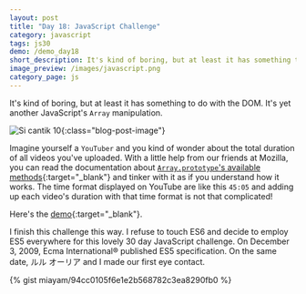 ```yaml
---
layout: post
title: "Day 18: JavaScript Challenge"
category: javascript
tags: js30
demo: /demo_day18
short_description: It's kind of boring, but at least it has something to do with the DOM. It's yet another boring JavaScript's Array manipulation.
image_preview: /images/javascript.png
category_page: js
---
```


It's kind of boring, but at least it has something to do with the DOM. It's yet another JavaScript's `Array` manipulation.

![Si cantik 10](https://i.imgur.com/9M0c3Eb.jpg){:class="blog-post-image"}

Imagine yourself a `YouTuber` and you kind of wonder about the total duration of all videos you've uploaded. With a little help from
our friends at Mozilla, you can read the documentation about
[`Array.prototype`'s available methods](https://developer.mozilla.org/en-US/docs/Web/JavaScript/Reference/Global_Objects/Array){:target="_blank"}
and tinker with it as if you understand how it works. The time format displayed on YouTube are like this `45:05` and
adding up each video's duration with that time format is not that complicated!

Here's the [demo](/demo_day18){:target="_blank"}.

I finish this challenge this way. I refuse to touch ES6 and decide to employ ES5 everywhere for this
lovely 30 day JavaScript challenge. On December 3, 2009, Ecma International® published ES5 specification.
On the same date, ルル オーリア and I made our first eye contact.

{% gist miayam/94cc0105f6e1e2b568782c3ea8290fb0 %}

